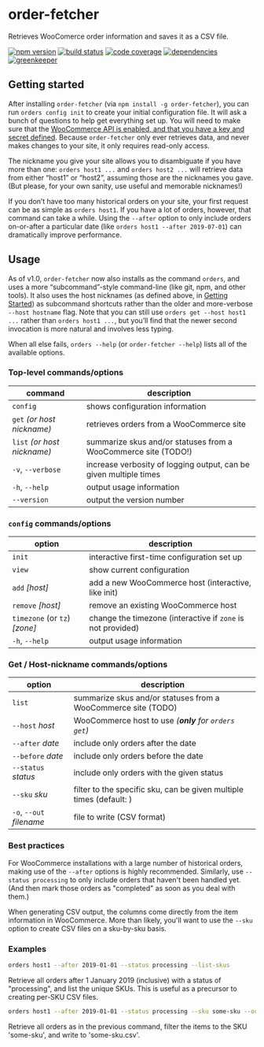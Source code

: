 # order-fetcher

Retrieves WooComerce order information and saves it as a CSV file.

[![npm version](https://img.shields.io/npm/v/order-fetcher.svg)](https://www.npmjs.com/package/order-fetcher)
[![build status](https://img.shields.io/travis/JaredReisinger/order-fetcher/master.svg)](https://travis-ci.org/JaredReisinger/order-fetcher)
[![code coverage](https://img.shields.io/codecov/c/github/JaredReisinger/order-fetcher.svg)](https://codecov.io/github/JaredReisinger/order-fetcher)
[![dependencies](https://img.shields.io/david/JaredReisinger/order-fetcher.svg)](https://david-dm.org/JaredReisinger/order-fetcher)
[![greenkeeper](https://badges.greenkeeper.io/JaredReisinger/order-fetcher.svg)](https://greenkeeper.io/)

## Getting started

After installing `order-fetcher` (via `npm install -g order-fetcher`), you can run `orders config init` to create your initial configuration file. It will ask a bunch of questions to help get everything set up. You will need to make sure that the [WooCommerce API is enabled, and that you have a key and secret defined](https://docs.woocommerce.com/document/woocommerce-rest-api/). Because `order-fetcher` only ever retrieves data, and never makes changes to your site, it only requires read-only access.

The nickname you give your site allows you to disambiguate if you have more than one: `orders host1 ...` and `orders host2 ...` will retrieve data from either “host1” or “host2”, assuming those are the nicknames you gave. (But please, for your own sanity, use useful and memorable nicknames!)

If you don’t have too many historical orders on your site, your first request can be as simple as `orders host1`. If you have a lot of orders, however, that command can take a while. Using the `--after` option to only include orders on-or-after a particular date (like `orders host1 --after 2019-07-01`) can dramatically improve performance.

## Usage

As of v1.0, `order-fetcher` now also installs as the command `orders`, and uses a more “subcommand”-style command-line (like git, npm, and other tools). It also uses the host nicknames (as defined above, in [Getting Started](#getting-started)) as subcommand shortcuts rather than the older and more-verbose `--host hostname` flag. Note that you can still use `orders get --host host1 ...` rather than `orders host1 ...`, but you’ll find that the newer second invocation is more natural and involves less typing.

When all else fails, `orders --help` (or `order-fetcher --help`) lists all of the available options.

### Top-level commands/options

| command                     | description                                                       |
| --------------------------- | ----------------------------------------------------------------- |
| `config`                    | shows configuration information                                   |
| `get` _(or host nickname)_  | retrieves orders from a WooCommerce site                          |
| `list` _(or host nickname)_ | summarize skus and/or statuses from a WooCommerce site (TODO!)    |
| `-v`, `--verbose`           | increase verbosity of logging output, can be given multiple times |
| `-h`, `--help`              | output usage information                                          |
| `--version`                 | output the version number                                         |

### `config` commands/options

| option                        | description                                                 |
| ----------------------------- | ----------------------------------------------------------- |
| `init`                        | interactive first-time configuration set up                 |
| `view`                        | show current configuration                                  |
| `add` _[host]_                | add a new WooCommerce host (interactive, like init)         |
| `remove` _[host]_             | remove an existing WooCommerce host                         |
| `timezone` (or `tz`) _[zone]_ | change the timezone (interactive if `zone` is not provided) |
| `-h`, `--help`                | output usage information                                    |

### Get / Host-nickname commands/options

| option                   | description                                                         |
| ------------------------ | ------------------------------------------------------------------- |
| `list`                   | summarize skus and/or statuses from a WooCommerce site (TODO)       |
| `--host` _host_          | WooCommerce host to use _(**only** for `orders get`)_               |
| `--after` _date_         | include only orders after the date                                  |
| `--before` _date_        | include only orders before the date                                 |
| `--status` _status_      | include only orders with the given status                           |
| `--sku` _sku_            | filter to the specific sku, can be given multiple times (default: ) |
| `-o`, `--out` _filename_ | file to write (CSV format)                                          |

### Best practices

For WooCommerce installations with a large number of historical orders, making use of the `--after` options is highly recommended. Similarly, use `--status processing` to only include orders that haven't been handled yet. (And then mark those orders as "completed" as soon as you deal with them.)

When generating CSV output, the columns come directly from the item information in WooCommerce. More than likely, you'll want to use the `--sku` option to create CSV files on a sku-by-sku basis.

### Examples

```sh
orders host1 --after 2019-01-01 --status processing --list-skus
```

Retrieve all orders after 1 January 2019 (inclusive) with a status of "processing", and list the unique SKUs. This is useful as a precursor to creating per-SKU CSV files.

```sh
orders host1 --after 2019-01-01 --status processing --sku some-sku --out some-sku.csv
```

Retrieve all orders as in the previous command, filter the items to the SKU 'some-sku', and write to 'some-sku.csv'.
